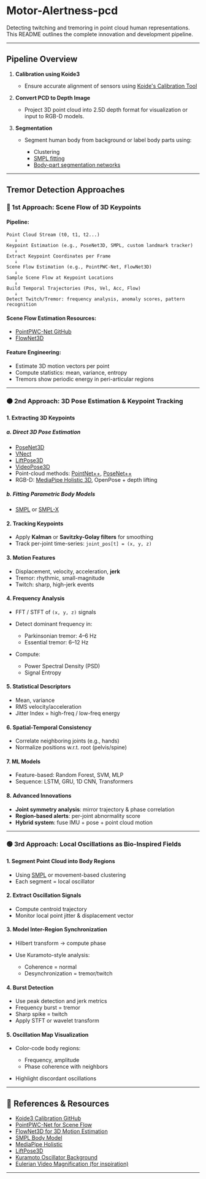 # Motor-Alertness-pcd

Detecting twitching and tremoring in point cloud human representations. This README outlines the complete innovation and development pipeline.

---

##  Pipeline Overview

1. **Calibration using Koide3**

   * Ensure accurate alignment of sensors using [Koide's Calibration Tool](https://github.com/koide3/hdl_graph_slam)

2. **Convert PCD to Depth Image**

   * Project 3D point cloud into 2.5D depth format for visualization or input to RGB-D models.

3. **Segmentation**

   * Segment human body from background or label body parts using:

     * Clustering
     * [SMPL fitting](https://smpl.is.tue.mpg.de/)
     * [Body-part segmentation networks](https://arxiv.org/abs/1903.06806)

---

##  Tremor Detection Approaches

### 🔵 1st Approach: Scene Flow of 3D Keypoints

#### Pipeline:

```
Point Cloud Stream (t0, t1, t2...)
   ↓
Keypoint Estimation (e.g., PoseNet3D, SMPL, custom landmark tracker)
   ↓
Extract Keypoint Coordinates per Frame
   ↓
Scene Flow Estimation (e.g., PointPWC-Net, FlowNet3D)
   ↓
Sample Scene Flow at Keypoint Locations
   ↓
Build Temporal Trajectories (Pos, Vel, Acc, Flow)
   ↓
Detect Twitch/Tremor: frequency analysis, anomaly scores, pattern recognition
```

#### Scene Flow Estimation Resources:

* [PointPWC-Net GitHub](https://github.com/DylanWusee/PointPWC)
* [FlowNet3D](https://github.com/xingyul/flownet3d)

#### Feature Engineering:

* Estimate 3D motion vectors per point
* Compute statistics: mean, variance, entropy
* Tremors show periodic energy in peri-articular regions

---

### 🟠 2nd Approach: 3D Pose Estimation & Keypoint Tracking

#### 1. Extracting 3D Keypoints

##### a. Direct 3D Pose Estimation

* [PoseNet3D](https://arxiv.org/abs/1811.11742)
* [VNect](https://gvv.mpi-inf.mpg.de/projects/VNect/)
* [LiftPose3D](https://arxiv.org/abs/2008.10551)
* [VideoPose3D](https://arxiv.org/abs/1811.11742)
* Point-cloud methods: [PointNet++](https://arxiv.org/abs/1706.02413), [PoseNet++](https://arxiv.org/abs/2012.05371)
* RGB-D: [MediaPipe Holistic 3D](https://google.github.io/mediapipe/solutions/holistic.html), OpenPose + depth lifting

##### b. Fitting Parametric Body Models

* [SMPL](https://smpl.is.tue.mpg.de/) or [SMPL-X](https://smpl-x.is.tue.mpg.de/)

#### 2. Tracking Keypoints

* Apply **Kalman** or **Savitzky-Golay filters** for smoothing
* Track per-joint time-series: `joint_pos[t] = (x, y, z)`

#### 3. Motion Features

* Displacement, velocity, acceleration, **jerk**
* Tremor: rhythmic, small-magnitude
* Twitch: sharp, high-jerk events

#### 4. Frequency Analysis

* FFT / STFT of `(x, y, z)` signals
* Detect dominant frequency in:

  * Parkinsonian tremor: 4–6 Hz
  * Essential tremor: 6–12 Hz
* Compute:

  * Power Spectral Density (PSD)
  * Signal Entropy

#### 5. Statistical Descriptors

* Mean, variance
* RMS velocity/acceleration
* Jitter Index = high-freq / low-freq energy

#### 6. Spatial-Temporal Consistency

* Correlate neighboring joints (e.g., hands)
* Normalize positions w\.r.t. root (pelvis/spine)

#### 7. ML Models

* Feature-based: Random Forest, SVM, MLP
* Sequence: LSTM, GRU, 1D CNN, Transformers

#### 8. Advanced Innovations

* **Joint symmetry analysis**: mirror trajectory & phase correlation
* **Region-based alerts**: per-joint abnormality score
* **Hybrid system**: fuse IMU + pose + point cloud motion

---

### 🟢 3rd Approach: Local Oscillations as Bio-Inspired Fields

#### 1. Segment Point Cloud into Body Regions

* Using [SMPL](https://smpl.is.tue.mpg.de/) or movement-based clustering
* Each segment = local oscillator

#### 2. Extract Oscillation Signals

* Compute centroid trajectory
* Monitor local point jitter & displacement vector

#### 3. Model Inter-Region Synchronization

* Hilbert transform → compute phase
* Use Kuramoto-style analysis:

  * Coherence = normal
  * Desynchronization = tremor/twitch

#### 4. Burst Detection

* Use peak detection and jerk metrics
* Frequency burst = tremor
* Sharp spike = twitch
* Apply STFT or wavelet transform

#### 5. Oscillation Map Visualization

* Color-code body regions:

  * Frequency, amplitude
  * Phase coherence with neighbors
* Highlight discordant oscillations

---

## 🔗 References & Resources

* [Koide3 Calibration GitHub](https://github.com/koide3/hdl_graph_slam)
* [PointPWC-Net for Scene Flow](https://github.com/DylanWusee/PointPWC)
* [FlowNet3D for 3D Motion Estimation](https://github.com/xingyul/flownet3d)
* [SMPL Body Model](https://smpl.is.tue.mpg.de/)
* [MediaPipe Holistic](https://google.github.io/mediapipe/solutions/holistic.html)
* [LiftPose3D](https://github.com/akhilpm/LiftPose3D)
* [Kuramoto Oscillator Background](https://en.wikipedia.org/wiki/Kuramoto_model)
* [Eulerian Video Magnification (for inspiration)](https://people.csail.mit.edu/mrub/vidmag/)

---
